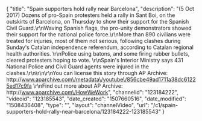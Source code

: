 {
    "title": "Spain supporters hold rally near Barcelona",
    "description": "(5 Oct 2017) Dozens of pro-Spain protesters held a rally in Sant Boi, on the outskirts of Barcelona, on Thursday to show their support for the Spanish Civil Guard.\r\nWaving Spanish flags, the pro-unity demonstrators showed their support for the national police force.\r\nMore than 890 civilians were treated for injuries, most of them not serious, following clashes during Sunday's Catalan independence referendum, according to Catalan regional health authorities. \r\nPolice using batons, and some firing rubber bullets, cleared protesters hoping to vote. \r\nSpain's Interior Ministry says 431 National Police and Civil Guard agents were injured in the clashes.\r\n\r\n\r\nYou can license this story through AP Archive: http:\/\/www.aparchive.com\/metadata\/youtube\/856cbe49ad1711a38dc61225ed17c9fa \r\nFind out more about AP Archive: http:\/\/www.aparchive.com\/HowWeWork",
    "channelid": "123184222",
    "videoid": "123185543",
    "date_created": "1507660516",
    "date_modified": "1508436408",
    "type": "",
    "layout": "channelVideo",
    "url": "\/c1\/spain-supporters-hold-rally-near-barcelona\/123184222-123185543"
}